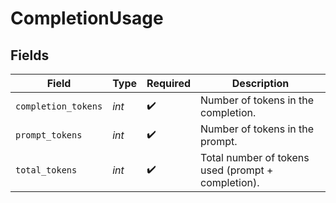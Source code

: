 # CompletionUsage


## Fields

| Field                                              | Type                                               | Required                                           | Description                                        |
| -------------------------------------------------- | -------------------------------------------------- | -------------------------------------------------- | -------------------------------------------------- |
| `completion_tokens`                                | *int*                                              | :heavy_check_mark:                                 | Number of tokens in the completion.                |
| `prompt_tokens`                                    | *int*                                              | :heavy_check_mark:                                 | Number of tokens in the prompt.                    |
| `total_tokens`                                     | *int*                                              | :heavy_check_mark:                                 | Total number of tokens used (prompt + completion). |